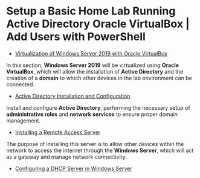 # Setup a Basic Home Lab Running Active Directory Oracle VirtualBox | Add Users with PowerShell
- [Virtualization of Windows Server 2019 with Oracle VirtualBox](https://github.com/rosario7832/Virtualization-of-Windows-Server-2019-with-Oracle-VirtualBox)

In this section, **Windows Server 2019** will be virtualized using **Oracle VirtualBox**, which will allow the installation of **Active Directory** and the creation of a **domain** to which other devices in the lab environment can be connected.
  
- [Active Directory Installation and Configuration](https://github.com/rosario7832/Active-Directory-Installation-and-Configuration)

Install and configure **Active Directory**, performing the necessary setup of **administrative roles** and **network services** to ensure proper domain management.

- [Installing a Remote Access Server](https://github.com/rosario7832/Installing-a-Remote-Access-Server-in-Windows-Server)

The purpose of installing this server is to allow other devices within the network to access the internet through the **Windows Server**, which will act as a gateway and manage network connectivity.

- [Configuring a DHCP Server in Windows Server](https://github.com/rosario7832/-Configuring-a-DHCP-Server-in-Windows-Server)  
